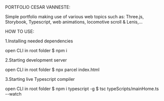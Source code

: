 PORTFOLIO CESAR VANNESTE:

Simple portfolio making use of various web topics such as: Three.js, Storybook, Typescript, web animations, locomotive scroll & Lenis,...


HOW TO USE:

1.Installing needed dependencies

open CLI in root folder
$ npm i

2.Starting development server

open CLI in root folder
$ npx parcel index.html

3.Starting live Typescript compiler

open CLI in root folder
$ npm i typescript -g
$ tsc typeScripts/mainHome.ts --watch

